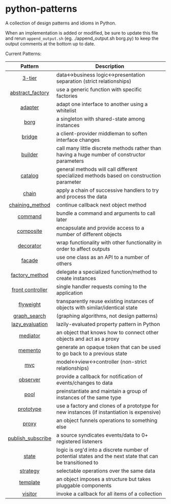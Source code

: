 python-patterns
===============

A collection of design patterns and idioms in Python.

When an implementation is added or modified, be sure to update this file and
rerun `append_output.sh` (eg. ./append_output.sh borg.py) to keep the output
comments at the bottom up to date.

Current Patterns:

| Pattern | Description |
|:-------:| ----------- |
| [3-tier](3-tier.py) | data<->business logic<->presentation separation (strict relationships) |
| [abstract_factory](abstract_factory.py) | use a generic function with specific factories |
| [adapter](adapter.py) | adapt one interface to another using a whitelist |
| [borg](borg.py) | a singleton with shared-state among instances |
| [bridge](bridge.py) | a client-provider middleman to soften interface changes |
| [builder](builder.py) | call many little discrete methods rather than having a huge number of constructor parameters |
| [catalog](catalog.py) | general methods will call different specialized methods based on construction parameter |
| [chain](chain.py) | apply a chain of successive handlers to try and process the data |
| [chaining_method](chaining_method.py) | continue callback next object method |
| [command](command.py) | bundle a command and arguments to call later |
| [composite](composite.py) | encapsulate and provide access to a number of different objects |
| [decorator](decorator.py) | wrap functionality with other functionality in order to affect outputs |
| [facade](facade.py) | use one class as an API to a number of others |
| [factory_method](factory_method.py) | delegate a specialized function/method to create instances |
| [front controller](front_controller.py) | single handler requests coming to the application |
| [flyweight](flyweight.py) | transparently reuse existing instances of objects with similar/identical state |
| [graph_search](graph_search.py) | (graphing algorithms, not design patterns) |
| [lazy_evaluation](lazy_evaluation.py) | lazily-evaluated property pattern in Python |
| [mediator](mediator.py) | an object that knows how to connect other objects and act as a proxy |
| [memento](memento.py) | generate an opaque token that can be used to go back to a previous state |
| [mvc](mvc.py) | model<->view<->controller (non-strict relationships) |
| [observer](observer.py) | provide a callback for notification of events/changes to data |
| [pool](pool.py) | preinstantiate and maintain a group of instances of the same type |
| [prototype](prototype.py) | use a factory and clones of a prototype for new instances (if instantiation is expensive) |
| [proxy](proxy.py) | an object funnels operations to something else |
| [publish_subscribe](publish_subscribe.py) | a source syndicates events/data to 0+ registered listeners |
| [state](state.py) | logic is org'd into a discrete number of potential states and the next state that can be transitioned to |
| [strategy](strategy.py) | selectable operations over the same data |
| [template](template.py) | an object imposes a structure but takes pluggable components |
| [visitor](visitor.py) | invoke a callback for all items of a collection |
